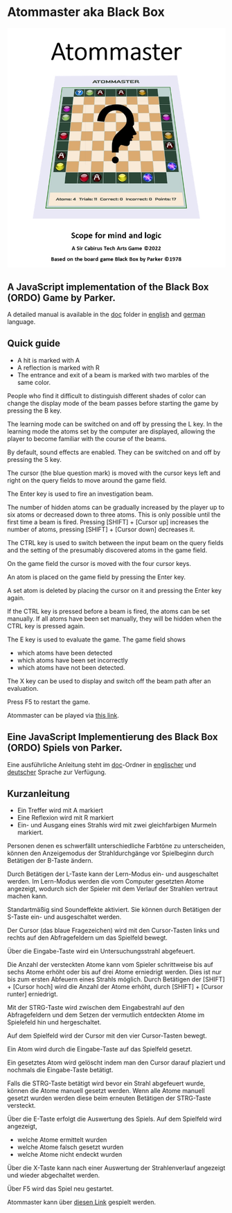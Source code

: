 # Atommaster aka Black Box

![Atommaster Title](/img/AtommasterTitle.jpg)

## A JavaScript implementation of the Black Box (ORDO) Game by Parker.

A detailed manual is available in the [doc](/doc) folder in [english](doc/AtommasterENG.pdf) and [german](doc/AtommasterDEU.pdf) language.

## Quick guide
- A hit is marked with A
- A reflection is marked with R
- The entrance and exit of a beam is marked with two marbles of the same color.

People who find it difficult to distinguish different shades of color can change the 
display mode of the beam passes before starting the game by pressing the B key.

The learning mode can be switched on and off by pressing the L key. In the learning mode 
the atoms set by the computer are displayed, allowing the player to become familiar with the course 
of the beams.

By default, sound effects are enabled. They can be switched on and off by pressing the S key.

The cursor (the blue question mark) is moved with the 
cursor keys left and right on the query fields to move around 
the game field.  

The Enter key is used to fire an investigation beam.

The number of hidden atoms can be gradually increased by the player 
up to six atoms or decreased down to three atoms. This is only possible 
until the first time a beam is fired. Pressing [SHIFT] + [Cursor up] increases 
the number of atoms, pressing [SHIFT] + [Cursor down] decreases it.

The CTRL key is used to switch between the input beam on the query fields 
and the setting of the presumably discovered atoms in the game field.

On the game field the cursor is moved with the four cursor keys.

An atom is placed on the game field by pressing the Enter key.

A set atom is deleted by placing the cursor on it and pressing 
the Enter key again.

If the CTRL key is pressed before a beam is fired, the atoms can be set manually.
If all atoms have been set manually, they will be hidden when the CTRL key is pressed again.

The E key is used to evaluate the game. The game field shows 
- which atoms have been detected 
- which atoms have been set incorrectly
- which atoms have not been detected.

The X key can be used to display and switch off the beam path after an evaluation.

Press F5 to restart the game.

Atommaster can be played via [this link](https://sircabirus.github.io/Atommaster/).

## Eine JavaScript Implementierung des Black Box (ORDO) Spiels von Parker.

Eine ausführliche Anleitung steht im [doc](/doc)-Ordner in [englischer](doc/AtommasterENG.pdf) und [deutscher](doc/AtommasterDEU.pdf) Sprache zur Verfügung.

## Kurzanleitung
- Ein Treffer wird mit A markiert
- Eine Reflexion wird mit R markiert
- Ein- und Ausgang eines Strahls wird mit zwei gleichfarbigen Murmeln markiert.

Personen denen es schwerfällt unterschiedliche Farbtöne zu unterscheiden, können 
den Anzeigemodus der Strahldurchgänge vor Spielbeginn durch Betätigen der B-Taste ändern. 

Durch Betätigen der L-Taste kann der Lern-Modus ein- und ausgeschaltet werden. Im Lern-Modus 
werden die vom Computer gesetzten Atome angezeigt, wodurch sich der Spieler mit dem Verlauf 
der Strahlen vertraut machen kann.

Standartmäßig sind Soundeffekte aktiviert. Sie können durch Betätigen der S-Taste ein- und ausgeschaltet werden.

Der Cursor (das blaue Fragezeichen) wird mit den Cursor-Tasten links 
und rechts auf den Abfragefeldern um das Spielfeld bewegt.

Über die Eingabe-Taste wird ein Untersuchungsstrahl abgefeuert.

Die Anzahl der versteckten Atome kann vom Spieler schrittweise bis 
auf sechs Atome erhöht oder bis auf drei Atome erniedrigt werden. 
Dies ist nur bis zum ersten Abfeuern eines Strahls möglich. Durch Betätigen der [SHIFT] + [Cursor hoch] 
wird die Anzahl der Atome erhöht, durch [SHIFT] + [Cursor runter] erniedrigt.

Mit der STRG-Taste wird zwischen dem Eingabestrahl auf den Abfragefeldern 
und dem Setzen der vermutlich entdeckten Atome im Spielefeld hin und hergeschaltet.

Auf dem Spielfeld wird der Cursor mit den vier Cursor-Tasten bewegt.

Ein Atom wird durch die Eingabe-Taste auf das Spielfeld gesetzt.

Ein gesetztes Atom wird gelöscht indem man den Cursor darauf plaziert 
und nochmals die Eingabe-Taste betätigt.

Falls die STRG-Taste betätigt wird bevor ein Strahl abgefeuert wurde, können die Atome manuell gesetzt werden.
Wenn alle Atome manuell gesetzt wurden werden diese beim erneuten Betätigen der STRG-Taste versteckt.

Über die E-Taste erfolgt die Auswertung des Spiels. Auf dem Spielfeld wird angezeigt, 
- welche Atome ermittelt wurden
- welche Atome falsch gesetzt wurden 
- welche Atome nicht endeckt wurden

Über die X-Taste kann nach einer Auswertung der Strahlenverlauf angezeigt und wieder abgechaltet werden.

Über F5 wird das Spiel neu gestartet.

Atommaster kann über [diesen Link](https://sircabirus.github.io/Atommaster/) gespielt werden.
